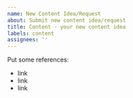 ```yaml
---
name: New Content Idea/Request
about: Submit new content idea/request
title: Content - your new content idea
labels: content
assignees: ''
---
```


Put some references:

- link
- link
- link
